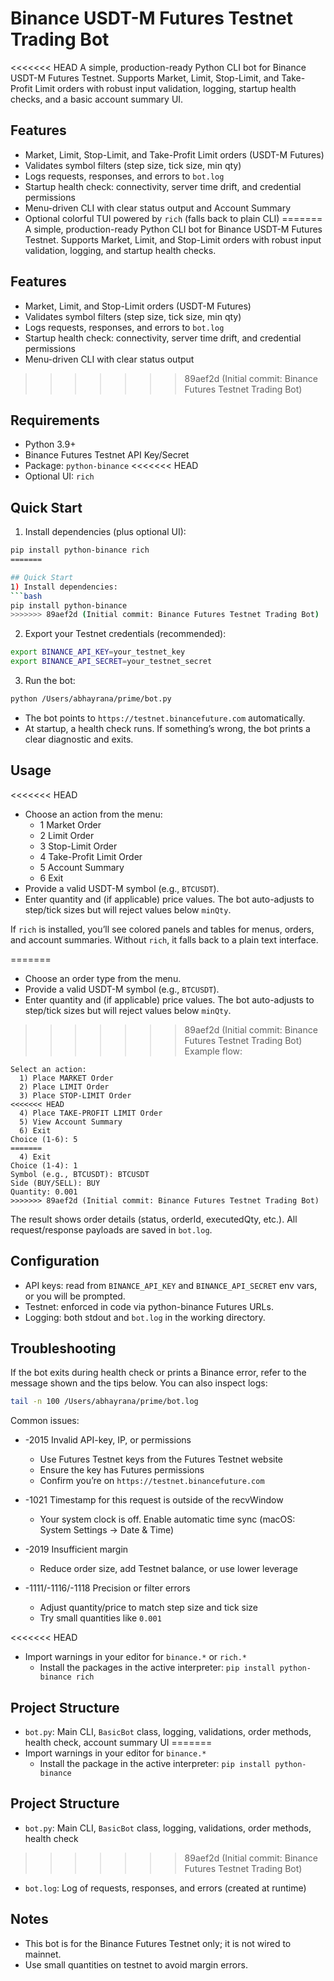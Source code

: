 # Binance USDT-M Futures Testnet Trading Bot

<<<<<<< HEAD
A simple, production-ready Python CLI bot for Binance USDT-M Futures Testnet. Supports Market, Limit, Stop-Limit, and Take-Profit Limit orders with robust input validation, logging, startup health checks, and a basic account summary UI.

## Features
- Market, Limit, Stop-Limit, and Take-Profit Limit orders (USDT-M Futures)
- Validates symbol filters (step size, tick size, min qty)
- Logs requests, responses, and errors to `bot.log`
- Startup health check: connectivity, server time drift, and credential permissions
- Menu-driven CLI with clear status output and Account Summary
- Optional colorful TUI powered by `rich` (falls back to plain CLI)
=======
A simple, production-ready Python CLI bot for Binance USDT-M Futures Testnet. Supports Market, Limit, and Stop-Limit orders with robust input validation, logging, and startup health checks.

## Features
- Market, Limit, and Stop-Limit orders (USDT-M Futures)
- Validates symbol filters (step size, tick size, min qty)
- Logs requests, responses, and errors to `bot.log`
- Startup health check: connectivity, server time drift, and credential permissions
- Menu-driven CLI with clear status output
>>>>>>> 89aef2d (Initial commit: Binance Futures Testnet Trading Bot)

## Requirements
- Python 3.9+
- Binance Futures Testnet API Key/Secret
- Package: `python-binance`
<<<<<<< HEAD
- Optional UI: `rich`

## Quick Start
1) Install dependencies (plus optional UI):
```bash
pip install python-binance rich
=======

## Quick Start
1) Install dependencies:
```bash
pip install python-binance
>>>>>>> 89aef2d (Initial commit: Binance Futures Testnet Trading Bot)
```

2) Export your Testnet credentials (recommended):
```bash
export BINANCE_API_KEY=your_testnet_key
export BINANCE_API_SECRET=your_testnet_secret
```

3) Run the bot:
```bash
python /Users/abhayrana/prime/bot.py
```

- The bot points to `https://testnet.binancefuture.com` automatically.
- At startup, a health check runs. If something’s wrong, the bot prints a clear diagnostic and exits.

## Usage
<<<<<<< HEAD
- Choose an action from the menu:
  - 1 Market Order
  - 2 Limit Order
  - 3 Stop-Limit Order
  - 4 Take-Profit Limit Order
  - 5 Account Summary
  - 6 Exit
- Provide a valid USDT-M symbol (e.g., `BTCUSDT`).
- Enter quantity and (if applicable) price values. The bot auto-adjusts to step/tick sizes but will reject values below `minQty`.

If `rich` is installed, you’ll see colored panels and tables for menus, orders, and account summaries. Without `rich`, it falls back to a plain text interface.

=======
- Choose an order type from the menu.
- Provide a valid USDT-M symbol (e.g., `BTCUSDT`).
- Enter quantity and (if applicable) price values. The bot auto-adjusts to step/tick sizes but will reject values below `minQty`.

>>>>>>> 89aef2d (Initial commit: Binance Futures Testnet Trading Bot)
Example flow:
```
Select an action:
  1) Place MARKET Order
  2) Place LIMIT Order
  3) Place STOP-LIMIT Order
<<<<<<< HEAD
  4) Place TAKE-PROFIT LIMIT Order
  5) View Account Summary
  6) Exit
Choice (1-6): 5
=======
  4) Exit
Choice (1-4): 1
Symbol (e.g., BTCUSDT): BTCUSDT
Side (BUY/SELL): BUY
Quantity: 0.001
>>>>>>> 89aef2d (Initial commit: Binance Futures Testnet Trading Bot)
```

The result shows order details (status, orderId, executedQty, etc.). All request/response payloads are saved in `bot.log`.

## Configuration
- API keys: read from `BINANCE_API_KEY` and `BINANCE_API_SECRET` env vars, or you will be prompted.
- Testnet: enforced in code via python-binance Futures URLs.
- Logging: both stdout and `bot.log` in the working directory.

## Troubleshooting
If the bot exits during health check or prints a Binance error, refer to the message shown and the tips below. You can also inspect logs:
```bash
tail -n 100 /Users/abhayrana/prime/bot.log
```

Common issues:
- -2015 Invalid API-key, IP, or permissions
  - Use Futures Testnet keys from the Futures Testnet website
  - Ensure the key has Futures permissions
  - Confirm you’re on `https://testnet.binancefuture.com`

- -1021 Timestamp for this request is outside of the recvWindow
  - Your system clock is off. Enable automatic time sync (macOS: System Settings → Date & Time)

- -2019 Insufficient margin
  - Reduce order size, add Testnet balance, or use lower leverage

- -1111/-1116/-1118 Precision or filter errors
  - Adjust quantity/price to match step size and tick size
  - Try small quantities like `0.001`

<<<<<<< HEAD
- Import warnings in your editor for `binance.*` or `rich.*`
  - Install the packages in the active interpreter: `pip install python-binance rich`

## Project Structure
- `bot.py`: Main CLI, `BasicBot` class, logging, validations, order methods, health check, account summary UI
=======
- Import warnings in your editor for `binance.*`
  - Install the package in the active interpreter: `pip install python-binance`

## Project Structure
- `bot.py`: Main CLI, `BasicBot` class, logging, validations, order methods, health check
>>>>>>> 89aef2d (Initial commit: Binance Futures Testnet Trading Bot)
- `bot.log`: Log of requests, responses, and errors (created at runtime)

## Notes
- This bot is for the Binance Futures Testnet only; it is not wired to mainnet.
- Use small quantities on testnet to avoid margin errors.
